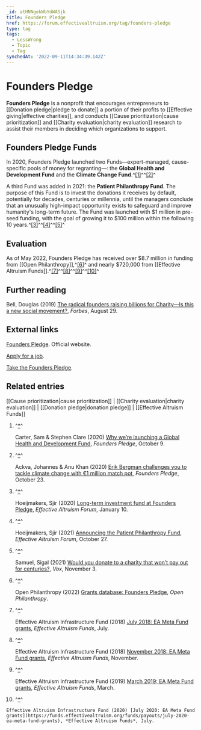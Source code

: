 ```yaml
---
_id: atHNNgekWbYdWASjk
title: Founders Pledge
href: https://forum.effectivealtruism.org/tag/founders-pledge
type: tag
tags:
  - LessWrong
  - Topic
  - Tag
synchedAt: '2022-09-11T14:34:39.142Z'
---
```

# Founders Pledge

**Founders Pledge** is a nonprofit that encourages entrepreneurs to [[Donation pledge|pledge to donate]] a portion of their profits to [[Effective giving|effective charities]], and conducts [[Cause prioritization|cause prioritization]] and [[Charity evaluation|charity evaluation]] research to assist their members in deciding which organizations to support.

Founders Pledge Funds
---------------------

In 2020, Founders Pledge launched two Funds—expert-managed, cause-specific pools of money for regranting—: the **Global Health and Development Fund** and the **Climate Change Fund**.^[\[1\]](#fnnv7hp7436na)^^[\[2\]](#fntdizktlhw4)^

A third Fund was added in 2021: the **Patient Philanthropy Fund**. The purpose of this Fund is to invest the donations it receives by default, potentially for decades, centuries or millennia, until the managers conclude that an unusually high-impact opportunity exists to safeguard and improve humanity's long-term future. The Fund was launched with $1 million in pre-seed funding, with the goal of growing it to $100 million within the following 10 years.^[\[3\]](#fn2q6e1njjsun)^^[\[4\]](#fnmn7wr2kbgnr)^^[\[5\]](#fnt6kg9lgifa)^

Evaluation
----------

As of May 2022, Founders Pledge has received over $8.7 million in funding from [[Open Philanthropy]],^[\[6\]](#fnxc3h21sj009)^ and nearly $720,000 from [[Effective Altruism Funds]].^[\[7\]](#fnvxp9q75mbcs)^^[\[8\]](#fnbac7ekt92r7)^^[\[9\]](#fn73yq7shui9s)^^[\[10\]](#fn7nup7l30cdk)^

Further reading
---------------

Bell, Douglas (2019) [The radical founders raising billions for Charity—Is this a new social movement?](https://www.forbes.com/sites/douglasbell/2019/08/29/the-radical-philanthropy-group-raising-billions-from-start-up-entrepreneurs--is-this-a-new-social-movement/?sh=4bc479c9276c), *Forbes*, August 29.

External links
--------------

[Founders Pledge](https://founderspledge.com/). Official website.

[Apply for a job](https://founders-pledge.jobs.personio.de/).

[Take the Founders Pledge](https://founderspledge.com/start-your-journey).

Related entries
---------------

[[Cause prioritization|cause prioritization]] | [[Charity evaluation|charity evaluation]] | [[Donation pledge|donation pledge]] | [[Effective Altruism Funds]]

1.  ^**[^](#fnrefnv7hp7436na)**^
    
    Carter, Sam & Stephen Clare (2020) [Why we’re launching a Global Health and Development Fund](https://founderspledge.com/stories/why-were-launching-a-global-health-and-development-fund), *Founders Pledge*, October 9.
    
2.  ^**[^](#fnreftdizktlhw4)**^
    
    Ackva, Johannes & Anu Khan (2020) [Erik Bergman challenges you to tackle climate change with €1 million match pot](https://founderspledge.com/stories/erik-bergman-challenges-you-to-tackle-climate-change-with-eur1-million-match), *Founders Pledge*, October 23.
    
3.  ^**[^](#fnref2q6e1njjsun)**^
    
    Hoeijmakers, Sjir (2020) [Long-term investment fund at Founders Pledge](https://forum.effectivealtruism.org/posts/8vfadjWWMDaZsqghq/long-term-investment-fund-at-founders-pledge), *Effective Altruism Forum*, January 10.
    
4.  ^**[^](#fnrefmn7wr2kbgnr)**^
    
    Hoeijmakers, Sjir (2021) [Announcing the Patient Philanthropy Fund](https://forum.effectivealtruism.org/posts/HYRpeSQx46u278vYK/announcing-the-patient-philanthropy-fund), *Effective Altruism Forum*, October 27.
    
5.  ^**[^](#fnreft6kg9lgifa)**^
    
    Samuel, Sigal (2021) [Would you donate to a charity that won’t pay out for centuries?](https://www.vox.com/future-perfect/2021/11/3/22760718/patient-philanthropy-fund-charity-longtermism), *Vox*, November 3.
    
6.  ^**[^](#fnrefxc3h21sj009)**^
    
    Open Philanthropy (2022) [Grants database: Founders Pledge](https://www.openphilanthropy.org/grants/?q=&organization-name=founders-pledge), *Open Philanthropy*.
    
7.  ^**[^](#fnrefvxp9q75mbcs)**^
    
    Effective Altruism Infrastructure Fund (2018) [July 2018: EA Meta Fund grants](https://funds.effectivealtruism.org/funds/payouts/july-2018-ea-meta-fund-grants), *Effective Altruism Funds*, July.
    
8.  ^**[^](#fnrefbac7ekt92r7)**^
    
    Effective Altruism Infrastructure Fund (2018) [November 2018: EA Meta Fund grants](https://funds.effectivealtruism.org/funds/payouts/november-2018-ea-meta-fund-grants), *Effective Altruism Funds*, November. 
    
9.  ^**[^](#fnref73yq7shui9s)**^
    
    Effective Altruism Infrastructure Fund (2019) [March 2019: EA Meta Fund grants](https://funds.effectivealtruism.org/funds/payouts/march-2019-ea-meta-fund-grants), *Effective Altruism Funds*, March. 
    
10.  ^**[^](#fnref7nup7l30cdk)**^
    
    Effective Altruism Infrastructure Fund (2020) [July 2020: EA Meta Fund grants](https://funds.effectivealtruism.org/funds/payouts/july-2020-ea-meta-fund-grants), *Effective Altruism Funds*, July.